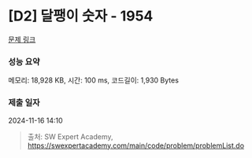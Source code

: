 # [D2] 달팽이 숫자 - 1954 

[문제 링크](https://swexpertacademy.com/main/code/problem/problemDetail.do?contestProbId=AV5PobmqAPoDFAUq) 

### 성능 요약

메모리: 18,928 KB, 시간: 100 ms, 코드길이: 1,930 Bytes

### 제출 일자

2024-11-16 14:10



> 출처: SW Expert Academy, https://swexpertacademy.com/main/code/problem/problemList.do